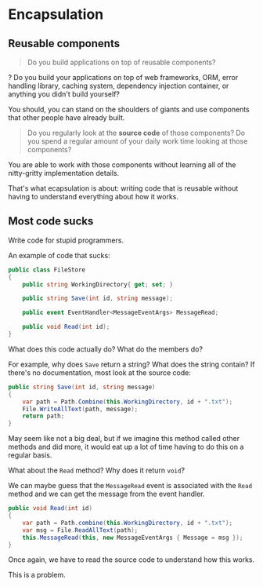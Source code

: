 # Encapsulation

## Reusable components

> Do you build applications on top of reusable components?

? Do you build your applications on top of web frameworks, ORM, error handling library, caching system, dependency injection container, or anything you didn't build yourself?

You should, you can stand on the shoulders of giants and use components that other people have already built.

> Do you regularly look at the **source code** of those components? Do you spend a regular amount of your daily work time looking at those components?

You are able to work with those components without learning all of the nitty-gritty implementation details.

That's what ecapsulation is about: writing code that is reusable without having to understand everything about how it works.

## Most code sucks

Write code for stupid programmers.

An example of code that sucks:

``` C#
public class FileStore
{
    public string WorkingDirectory{ get; set; }

    public string Save(int id, string message);

    public event EventHandler<MessageEventArgs> MessageRead;

    public void Read(int id);
}
```

What does this code actually do? What do the members do?

For example, why does `Save` return a string? What does the string contain? If there's no documentation, most look at the source code:

``` C#
public string Save(int id, string message)
{
    var path = Path.Combine(this.WorkingDirectory, id + ".txt");
    File.WriteAllText(path, message);
    return path;
}
```

May seem like not a big deal, but if we imagine this method called other methods and did more, it would eat up a lot of time having to do this on a regular basis.

What about the `Read` method? Why does it return `void`?

We can maybe guess that the `MessageRead` event is associated with the `Read` method and we can get the message from the event handler.

``` C#
public void Read(int id)
{
    var path = Path.combine(this.WorkingDirectory, id + ".txt");
    var msg = File.ReadAllText(path);
    this.MessageRead(this, new MessageEventArgs { Message = msg });
}
```

Once again, we have to read the source code to understand how this works.

This is a problem.